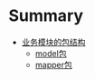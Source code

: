 # Summary

* [业务模块的包结构](mo_kuai_de_bao_jie_gou.md)
   * [model包](modelbao.md)
   * [mapper包](mapperbao.md)

